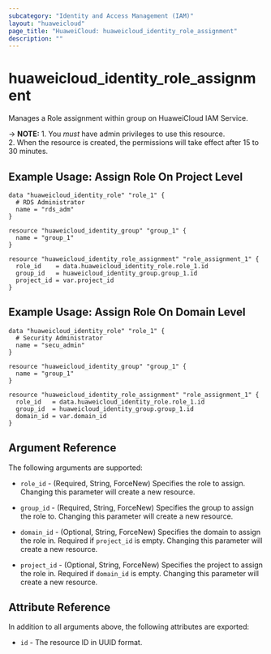```yaml
---
subcategory: "Identity and Access Management (IAM)"
layout: "huaweicloud"
page_title: "HuaweiCloud: huaweicloud_identity_role_assignment"
description: ""
---
```


# huaweicloud_identity_role_assignment

Manages a Role assignment within group on HuaweiCloud IAM Service.

-> **NOTE:** 1. You *must* have admin privileges to use this resource.
  <br/>2. When the resource is created, the permissions will take effect after 15 to 30 minutes.

## Example Usage: Assign Role On Project Level

```hcl
data "huaweicloud_identity_role" "role_1" {
  # RDS Administrator
  name = "rds_adm"
}

resource "huaweicloud_identity_group" "group_1" {
  name = "group_1"
}

resource "huaweicloud_identity_role_assignment" "role_assignment_1" {
  role_id    = data.huaweicloud_identity_role.role_1.id
  group_id   = huaweicloud_identity_group.group_1.id
  project_id = var.project_id
}
```

## Example Usage: Assign Role On Domain Level

```hcl
data "huaweicloud_identity_role" "role_1" {
  # Security Administrator
  name = "secu_admin"
}

resource "huaweicloud_identity_group" "group_1" {
  name = "group_1"
}

resource "huaweicloud_identity_role_assignment" "role_assignment_1" {
  role_id   = data.huaweicloud_identity_role.role_1.id
  group_id  = huaweicloud_identity_group.group_1.id
  domain_id = var.domain_id
}
```

## Argument Reference

The following arguments are supported:

* `role_id` - (Required, String, ForceNew) Specifies the role to assign.
  Changing this parameter will create a new resource.

* `group_id` - (Required, String, ForceNew) Specifies the group to assign the role to.
  Changing this parameter will create a new resource.

* `domain_id` - (Optional, String, ForceNew) Specifies the domain to assign the role in.
  Required if `project_id` is empty. Changing this parameter will create a new resource.

* `project_id` - (Optional, String, ForceNew) Specifies the project to assign the role in.
  Required if `domain_id` is empty. Changing this parameter will create a new resource.

## Attribute Reference

In addition to all arguments above, the following attributes are exported:

* `id` - The resource ID in UUID format.

